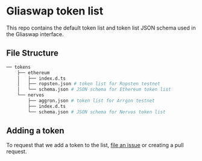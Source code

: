 # Gliaswap token list

This repo contains the default token list and token list JSON schema used in the Gliaswap interface.

## File Structure

```bash
── tokens
    ├── ethereum
    │   ├── index.d.ts
    │   ├── ropsten.json # token list for Ropsten testnet
    │   └── schema.json # JSON schema for Ethereum token list
    └── nervos
        ├── aggron.json # token list for Arrgon testnet
        ├── index.d.ts
        └── schema.json # JSON schema for Nervos token list
```

## Adding a token

To request that we add a token to the list, [file an issue](https://github.com/glia/token-list/issues/new/choose) or creating a pull request.
